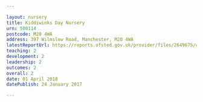```yaml
---

layout: nursery
title: Kiddiwinks Day Nursery
urn: 500114
postcode: M20 4WA
address: 397 Wilmslow Road, Manchester, M20 4WA
latestReportUrl: https://reports.ofsted.gov.uk/provider/files/2649675/urn/500114.pdf
teaching: 2
development: 2
leadership: 2
outcomes: 2
overall: 2
date: 01 April 2018 
datePublish: 24 January 2017

---
```

